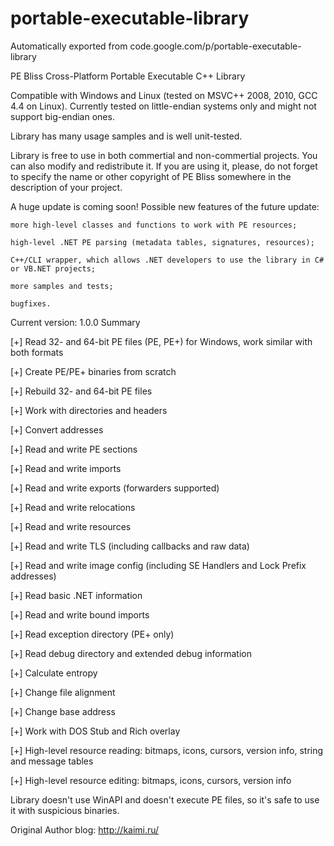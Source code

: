 # portable-executable-library
Automatically exported from code.google.com/p/portable-executable-library

PE Bliss
Cross-Platform Portable Executable C++ Library

Compatible with Windows and Linux (tested on MSVC++ 2008, 2010, GCC 4.4 on Linux). Currently tested on little-endian systems only and might not support big-endian ones.

Library has many usage samples and is well unit-tested.

Library is free to use in both commertial and non-commertial projects. You can also modify and redistribute it. If you are using it, please, do not forget to specify the name or other copyright of PE Bliss somewhere in the description of your project.

A huge update is coming soon! Possible new features of the future update:

    more high-level classes and functions to work with PE resources; 

    high-level .NET PE parsing (metadata tables, signatures, resources); 

    C++/CLI wrapper, which allows .NET developers to use the library in C# or VB.NET projects; 

    more samples and tests; 

    bugfixes. 

Current version: 1.0.0
Summary

[+] Read 32- and 64-bit PE files (PE, PE+) for Windows, work similar with both formats

[+] Create PE/PE+ binaries from scratch

[+] Rebuild 32- and 64-bit PE files

[+] Work with directories and headers

[+] Convert addresses

[+] Read and write PE sections

[+] Read and write imports

[+] Read and write exports (forwarders supported)

[+] Read and write relocations

[+] Read and write resources

[+] Read and write TLS (including callbacks and raw data)

[+] Read and write image config (including SE Handlers and Lock Prefix addresses)

[+] Read basic .NET information

[+] Read and write bound imports

[+] Read exception directory (PE+ only)

[+] Read debug directory and extended debug information

[+] Calculate entropy

[+] Change file alignment

[+] Change base address

[+] Work with DOS Stub and Rich overlay

[+] High-level resource reading: bitmaps, icons, cursors, version info, string and message tables

[+] High-level resource editing: bitmaps, icons, cursors, version info

Library doesn't use WinAPI and doesn't execute PE files, so it's safe to use it with suspicious binaries. 

Original Author blog: http://kaimi.ru/
